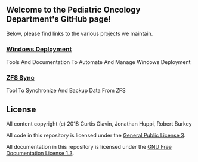 ## Welcome to the Pediatric Oncology Department's GitHub page!

Below, please find links to the various projects we maintain.

### [Windows Deployment](https://pedonc.github.io/windows-deployment)
Tools And Documentation To Automate And Manage Windows Deployment

### [ZFS Sync](https://pedonc.github.io/zfs-sync)
Tool To Synchronize And Backup Data From ZFS

## License

All content copyright (c) 2018 Curtis Glavin, Jonathan Huppi, Robert Burkey

All code in this repository is licensed under the [General Public License 3](https://raw.githubusercontent.com/pedonc/pedonc.github.io/master/LICENSE).

All documentation in this repository is licensed under the [GNU Free Documentation License 1.3](https://raw.githubusercontent.com/pedonc/pedonc.github.io/master/fdl.txt).
